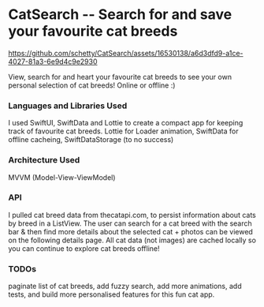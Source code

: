 #  CatSearch -- Search for and save your favourite cat breeds
https://github.com/schetty/CatSearch/assets/16530138/a6d3dfd9-a1ce-4027-81a3-6e9d4c9e2930

View, search for and heart your favourite cat breeds to see your own personal selection of cat breeds! Online or offline :)

### Languages and Libraries Used

I used SwiftUI, SwiftData and Lottie to create a compact app for keeping track of favourite cat breeds.
Lottie for Loader animation, SwiftData for offline cacheing, SwiftDataStorage (to no success)

### Architecture Used
MVVM (Model-View-ViewModel)

### API
I pulled cat breed data from thecatapi.com, to persist information about cats by breed in a ListView. The user can search for a cat breed with the search bar & then find more details about the selected cat + photos can be viewed on the following details page.
All cat data (not images) are cached locally so you can continue to explore cat breeds offline!


### TODOs
paginate list of cat breeds, add fuzzy search, add more animations, add tests, and build more personalised features for this fun cat app.


